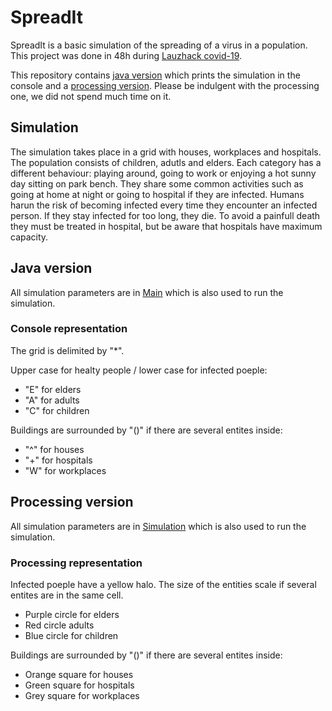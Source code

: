 # SpreadIt
SpreadIt is a basic simulation of the spreading of a virus in a population. This project was done in 48h during [Lauzhack covid-19](https://covid19.lauzhack.com).

This repository contains [java version](src) which prints the simulation in the console and a [processing version](Processing). Please be indulgent with the processing one, we did not spend much time on it.

## Simulation
The simulation takes place in a grid with houses, workplaces and hospitals. The population consists of children, adutls and elders. Each category has a different behaviour: playing around, going to work or enjoying a hot sunny day sitting on park bench. They share some common activities such as going at home at night or going to hospital if they are infected. Humans harun the risk of becoming infected every time they encounter an infected person. If they stay infected for too long, they die. To avoid a painfull death they must be treated in hospital, but be aware that hospitals have maximum capacity.

## Java version
All simulation parameters are in [Main](src/Main.java) which is also used to run the simulation.
### Console representation
The grid is delimited by "*".

Upper case for healty people / lower case for infected poeple:
  * "E" for elders
  * "A" for adults
  * "C" for children
  
Buildings are surrounded by "()" if there are several entites inside:
  * "^" for houses
  * "+" for hospitals
  * "W" for workplaces

## Processing version
All simulation parameters are in [Simulation](Processing/Simulation/Simulation.pde) which is also used to run the simulation.
### Processing representation

Infected poeple have a yellow halo. The size of the entities scale if several entites are in the same cell.
  * Purple circle for elders
  * Red circle adults
  * Blue circle for children
  
Buildings are surrounded by "()" if there are several entites inside:
  * Orange square for houses
  * Green square for hospitals
  * Grey square for workplaces
